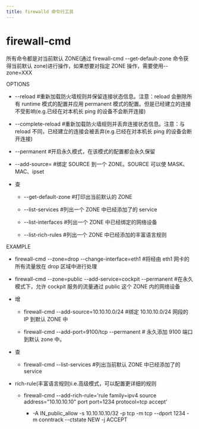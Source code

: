 ```yaml
---
title: firewalld 命令行工具
---
```


# firewall-cmd

所有命令都是对当前默认 ZONE(通过 firewall-cmd --get-default-zone 命令获得当前默认 zone)进行操作，如果想要对指定 ZONE 操作，需要使用--zone=XXX

OPTIONS

- \--reload #重新加载防火墙规则并保留连接状态信息。注意：reload 会删除所有 runtime 模式的配置并应用 permanent 模式的配置。但是已经建立的连接不受影响(e.g.已经在对本机长 ping 的设备不会断开连接)

- \--complete-reload #重新加载防火墙规则并丢弃连接状态信息。注意：与 reload 不同，已经建立的连接会被丢弃(e.g.已经在对本机长 ping 的设备会断开连接)

- \--permanent #开启永久模式，在该模式的配置都会永久保留

- \--add-source=<SOURCE> #绑定 SOURCE 到一个 ZONE。SOURCE 可以使 MASK、MAC、ipset

- 查

  - \--get-default-zone #打印出当前默认的 ZONE

  - \--list-services #列出一个 ZONE 中已经添加了的 service

  - \--list-interfaces #列出一个 ZONE 中已经绑定的网络设备

  - \--list-rich-rules #列出一个 ZONE 中已经添加的丰富语言规则

EXAMPLE

- firewall-cmd --zone=drop --change-interface=eth1 #将经由 eth1 网卡的所有流量放在 drop 区域中进行处理

- firewall-cmd --zone=public --add-service=cockpit --permanent #在永久模式下，允许 cockpit 服务的流量通过 public 这个 ZONE 内的网络设备

- 增

  - firewall-cmd --add-source=10.10.10.0/24 #绑定 10.10.10.0/24 网段的 IP 到默认 ZONE 中

  - firewall-cmd --add-port=9100/tcp --permanent # 永久添加 9100 端口到默认 zone 中。

- 查

  - firewall-cmd --list-services #列出当前默认 ZONE 中已经添加了的 service

- rich-rule(丰富语言规则)i.e.高级模式，可以配置更详细的规则

  - firewall-cmd --add-rich-rule='rule family=ipv4 source address="10.10.10.10" port port=1234 protocol=tcp accept'

    - -A IN_public_allow -s 10.10.10.10/32 -p tcp -m tcp --dport 1234 -m conntrack --ctstate NEW -j ACCEPT
